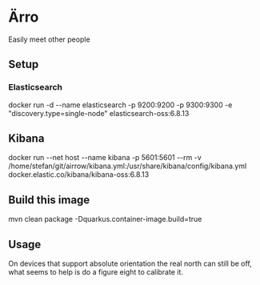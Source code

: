 # Ärro

Easily meet other people

## Setup

### Elasticsearch

docker run -d --name elasticsearch -p 9200:9200 -p 9300:9300 -e "discovery.type=single-node" elasticsearch-oss:6.8.13

## Kibana

docker run --net host --name kibana -p 5601:5601 --rm -v /home/stefan/git/airrow/kibana.yml:/usr/share/kibana/config/kibana.yml docker.elastic.co/kibana/kibana-oss:6.8.13

## Build this image

mvn clean package -Dquarkus.container-image.build=true

## Usage

On devices that support absolute orientation the real north can still be off, what seems to help is do a figure eight to calibrate it.
